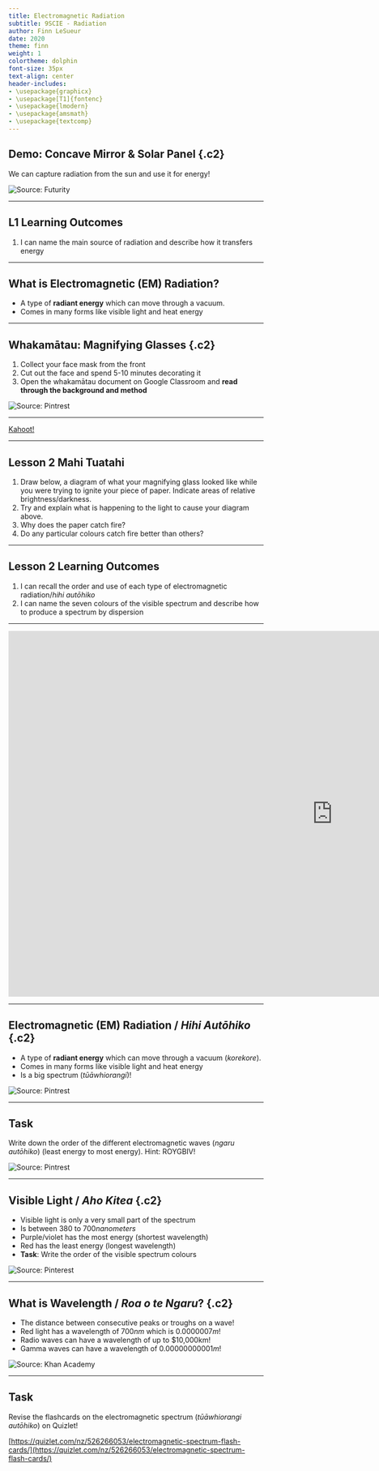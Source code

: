 ```yaml
---
title: Electromagnetic Radiation
subtitle: 9SCIE - Radiation
author: Finn LeSueur
date: 2020
theme: finn
weight: 1
colortheme: dolphin
font-size: 35px
text-align: center
header-includes:
- \usepackage{graphicx}
- \usepackage[T1]{fontenc}
- \usepackage{lmodern}
- \usepackage{amsmath}
- \usepackage{textcomp}
---
```


## Demo: Concave Mirror & Solar Panel {.c2}

We can capture radiation from the sun and use it for energy!

![Source: [Futurity](https://www.futurity.org/polymer-plastic-solar-cells-polystyrene-1801162/)](https://www.futurity.org/wp/wp-content/uploads/2018/07/solar-panels-over-valley_1600.jpg)

---

## L1 Learning Outcomes

1. I can name the main source of radiation and describe how it transfers energy

---

## What is Electromagnetic (EM) Radiation?

- A type of __radiant energy__ which can move through a vacuum.
- Comes in many forms like visible light and heat energy

---

## Whakamātau: Magnifying Glasses {.c2}

1. Collect your face mask from the front
2. Cut out the face and spend 5-10 minutes decorating it
3. Open the whakamātau document on Google Classroom and __read through the background and method__

![Source: [Pintrest](https://www.pinterest.com/pin/345158758919974716/)](https://i.pinimg.com/originals/9a/19/9e/9a199eb6c2b084694f3f0a36b71b9269.jpg)

---

[Kahoot!](https://create.kahoot.it/v2/details/04a154ec-fcd2-4733-8525-4d1784b31d5d)

---

## Lesson 2 Mahi Tuatahi

1.  Draw below, a diagram of what your magnifying glass looked like while you were trying to ignite your piece of paper. Indicate areas of relative brightness/darkness.
2.  Try and explain what is happening to the light to cause your diagram above.
3.  Why does the paper catch fire?
4.  Do any particular colours catch fire better than others?

---

## Lesson 2 Learning Outcomes

1. I can recall the order and use of each type of electromagnetic radiation/_hihi autōhiko_
2. I can name the seven colours of the visible spectrum and describe how to produce a spectrum by dispersion

---

<iframe width="1280" height="722" src="https://www.youtube.com/embed/lwfJPc-rSXw" frameborder="0" allow="accelerometer; autoplay; clipboard-write; encrypted-media; gyroscope; picture-in-picture" allowfullscreen></iframe>

---

## Electromagnetic (EM) Radiation / _Hihi Autōhiko_ {.c2}

- A type of __radiant energy__ which can move through a vacuum (_korekore_).
- Comes in many forms like visible light and heat energy
- Is a big spectrum (_tūāwhiorangi_)!

![Source: [Pintrest](https://www.pinterest.com/pin/345158758919974716/)](https://i.pinimg.com/originals/9a/19/9e/9a199eb6c2b084694f3f0a36b71b9269.jpg)

---

## Task

Write down the order of the different electromagnetic waves (_ngaru autōhiko_) (least energy to most energy). Hint: ROYGBIV!

![Source: [Pintrest](https://www.pinterest.com/pin/345158758919974716/)](https://i.pinimg.com/originals/9a/19/9e/9a199eb6c2b084694f3f0a36b71b9269.jpg)

---

## Visible Light / _Aho Kitea_ {.c2}

- Visible light is only a very small part of the spectrum
- Is between $380$ to $700 nanometers$
- Purple/violet has the most energy (shortest wavelength)
- Red has the least energy (longest wavelength)
- __Task__: Write the order of the visible spectrum colours

![Source: [Pinterest](https://www.pinterest.nz/pin/418905202833693750/)](https://i.pinimg.com/600x315/29/c4/ba/29c4bafe1aa1c27cae3fab27ba0163c5.jpg)

---

## What is Wavelength / _Roa o te Ngaru_? {.c2}

- The distance between consecutive peaks or troughs on a wave!
- Red light has a wavelength of $700nm$ which is $0.0000007m$!
- Radio waves can have a wavelength of up to $10,000km!
- Gamma waves can have a wavelength of $0.00000000001m$!

![Source: [Khan Academy](https://www.khanacademy.org/science/high-school-physics/waves-and-sound/wave-characteristics/a/wave-characteristics-review-ap-physics-1)](https://cdn.kastatic.org/ka-perseus-images/bdee68f794185f6348574d22bc68fc0fcfa6bb7c.png)

---

## Task

Revise the flashcards on the electromagnetic spectrum (_tūāwhiorangi autōhiko_) on Quizlet!

[https://quizlet.com/nz/526266053/electromagnetic-spectrum-flash-cards/](https://quizlet.com/nz/526266053/electromagnetic-spectrum-flash-cards/)